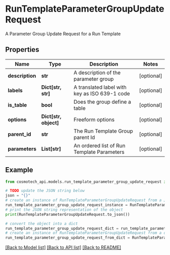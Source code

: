 # RunTemplateParameterGroupUpdateRequest

A Parameter Group Update Request for a Run Template

## Properties

Name | Type | Description | Notes
------------ | ------------- | ------------- | -------------
**description** | **str** | A description of the parameter group | [optional] 
**labels** | **Dict[str, str]** | A translated label with key as ISO 639-1 code | [optional] 
**is_table** | **bool** | Does the group define a table | [optional] 
**options** | **Dict[str, object]** | Freeform options | [optional] 
**parent_id** | **str** | The Run Template Group parent Id | [optional] 
**parameters** | **List[str]** | An ordered list of Run Template Parameters | [optional] 

## Example

```python
from cosmotech_api.models.run_template_parameter_group_update_request import RunTemplateParameterGroupUpdateRequest

# TODO update the JSON string below
json = "{}"
# create an instance of RunTemplateParameterGroupUpdateRequest from a JSON string
run_template_parameter_group_update_request_instance = RunTemplateParameterGroupUpdateRequest.from_json(json)
# print the JSON string representation of the object
print(RunTemplateParameterGroupUpdateRequest.to_json())

# convert the object into a dict
run_template_parameter_group_update_request_dict = run_template_parameter_group_update_request_instance.to_dict()
# create an instance of RunTemplateParameterGroupUpdateRequest from a dict
run_template_parameter_group_update_request_from_dict = RunTemplateParameterGroupUpdateRequest.from_dict(run_template_parameter_group_update_request_dict)
```
[[Back to Model list]](../README.md#documentation-for-models) [[Back to API list]](../README.md#documentation-for-api-endpoints) [[Back to README]](../README.md)


